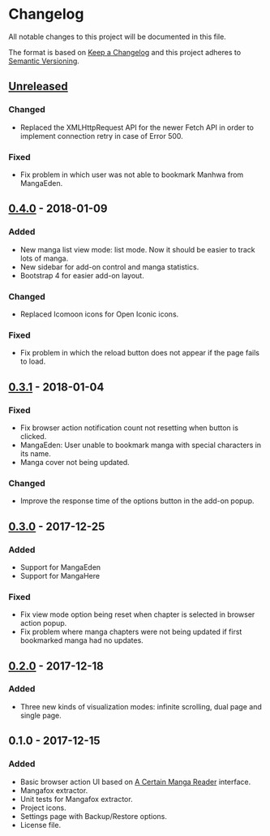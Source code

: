 # Changelog

All notable changes to this project will be documented in this file.

The format is based on [Keep a Changelog](http://keepachangelog.com/en/1.0.0/)
and this project adheres to [Semantic Versioning](http://semver.org/spec/v2.0.0.html).

## [Unreleased]
### Changed

- Replaced the XMLHttpRequest API for the newer Fetch API in order to implement connection retry in case of Error 500.

### Fixed

- Fix problem in which user was not able to bookmark Manhwa from MangaEden.

## [0.4.0] - 2018-01-09
### Added

- New manga list view mode: list mode. Now it should be easier to track lots of manga.
- New sidebar for add-on control and manga statistics.
- Bootstrap 4 for easier add-on layout.

### Changed

- Replaced Icomoon icons for Open Iconic icons.

### Fixed

- Fix problem in which the reload button does not appear if the page fails to load.

## [0.3.1] - 2018-01-04
### Fixed

- Fix browser action notification count not resetting when button is clicked.
- MangaEden: User unable to bookmark manga with special characters in its name.
- Manga cover not being updated.

### Changed

- Improve the response time of the options button in the add-on popup.

## [0.3.0] - 2017-12-25
### Added

- Support for MangaEden
- Support for MangaHere

### Fixed

- Fix view mode option being reset when chapter is selected in browser action popup.
- Fix problem where manga chapters were not being updated if first bookmarked manga had no updates.

## [0.2.0] - 2017-12-18
### Added

- Three new kinds of visualization modes: infinite scrolling, dual page and single page.

## 0.1.0 - 2017-12-15
### Added

- Basic browser action UI based on [A Certain Manga Reader](https://github.com/saishy/certainmangareader) interface.
- Mangafox extractor.
- Unit tests for Mangafox extractor.
- Project icons.
- Settings page with Backup/Restore options.
- License file.

[Unreleased]: https://github.com/enakada/foxy-manga-reader/compare/v0.2.0...HEAD
[0.2.0]: https://github.com/enakada/foxy-manga-reader/compare/v0.1.0...v0.2.0
[0.3.0]: https://github.com/enakada/foxy-manga-reader/compare/v0.2.0...v0.3.0
[0.3.1]: https://github.com/enakada/foxy-manga-reader/compare/v0.3.0...v0.3.1
[0.4.0]: https://github.com/enakada/foxy-manga-reader/compare/v0.3.1...v0.4.0